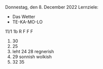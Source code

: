 Donnestag, den 8. December 2022
Lernziele: 
- Das Wetter
- TE-KA-MO-LO

11/1  1b
R
F
F
F

1. 30
2. 25
3. leht 24 28 regnerish
4. 29 sonnish wolkish
5. 32 35
